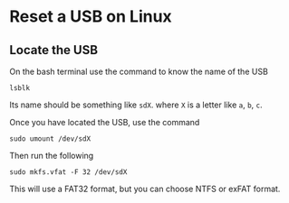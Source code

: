 # Reset a USB on Linux
Locate the USB
------------------
On the bash terminal use the command to know the name of the USB
```
lsblk
```
Its name should be something like `sdX`. where `X` is a letter like `a`, `b`, `c`. 

Once you have located the USB, use the command 
```
sudo umount /dev/sdX
```

Then run the following 
```
sudo mkfs.vfat -F 32 /dev/sdX
```

This will use a FAT32 format, but you can choose NTFS or exFAT format.
